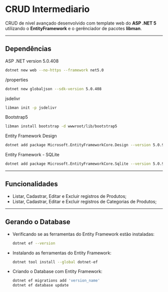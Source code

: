 # CRUD Intermediario
CRUD de nível avançado desenvolvido com template web do **ASP .NET 5** utilizando o **EntityFramework** e o gerênciador de pacotes **libman**.
___

## Dependências

ASP .NET version 5.0.408

```sh
dotnet new web --no-https --framework net5.0
```

/properties

```sh
dotnet new globaljson --sdk-version 5.0.408
```

jsdelivr

```sh
libman init -p jsdelivr
```

Bootstrap5

```sh
libman install bootstrap -d wwwroot/lib/bootstrap5
```

Entity Framework Design

```sh
dotnet add package Microsoft.EntityFrameworkCore.Design --version 5.0.9
```

Entity Framework - SQLite

```sh
dotnet add package Microsoft.EntityFrameworkCore.Sqlite --version 5.0.9
```

___

## Funcionalidades

- Listar, Cadastrar, Editar e Excluir registros de Produtos;
- Listar, Cadastrar, Editar e Excluir registros de  Categorias de Produtos;

___

## Gerando o Database

- Verificando se as ferramentas do Entity Framework estão instaladas:

    ```sh
    dotnet ef --version
    ```

- Instalando as ferramentas do Entity Framework:

    ```sh
    dotnet tool install --global dotnet-ef
    ```

- Criando o Database com Entity Framework:

    ```sh
    dotnet ef migrations add 'version_name'
    dotnet ef database update
    ```